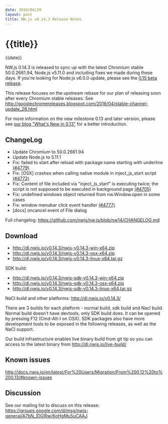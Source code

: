 ```yaml
---
date: 2016/04/29
layout: post
title: NW.js v0.14.3 Release Notes
---
```


# {{title}}
{{date}}

NW.js 0.14.3 is released to sync up with the latest Chromium stable 50.0.2661.94, Node.js v5.11.0 and including fixes we made during these days. If you're looking for Node.js v6.0.0 update, please see the [0.15 beta release](/blog/v0.15.0-beta1/).

This release focuses on the upstream rebase for our plan of releasing soon after every Chromium stable releases. See http://googlechromereleases.blogspot.com/2016/04/stable-channel-update_28.html

For more information on the new milestone 0.13 and later version, please see [our blog "What's New in 0.13"](/blog/whats-new-in-0.13) for a better introduction.

## ChangeLog

- Update Chromium to 50.0.2661.94
- Update Node.js to 5.11.1
- Fix: failed to start after reload with package name starting with underline [(#4779)](https://github.com/nwjs/nw.js/issues/4779)
- Fix: [OSX] crashes when calling native module in inject_js_start script [(#4772)](https://github.com/nwjs/nw.js/issues/4772)
- Fix: Content of file included via "inject_js_start" is executing twice; the script is not supposed to be executed in background page [(#4705)](https://github.com/nwjs/nw.js/issues/4705)
- Fix: undefined windows object returned from nw.Window.open in some cases
- Fix: window menubar click event handler [(#4777)](https://github.com/nwjs/nw.js/issues/4777)
- [docs] oncancel event of File dialog

Full changelog: https://github.com/nwjs/nw.js/blob/nw14/CHANGELOG.md

## Download 

* http://dl.nwjs.io/v0.14.3/nwjs-v0.14.3-win-x64.zip 
* http://dl.nwjs.io/v0.14.3/nwjs-v0.14.3-osx-x64.zip 
* http://dl.nwjs.io/v0.14.3/nwjs-v0.14.3-linux-x64.tar.gz 

SDK build: 
* http://dl.nwjs.io/v0.14.3/nwjs-sdk-v0.14.3-win-x64.zip 
* http://dl.nwjs.io/v0.14.3/nwjs-sdk-v0.14.3-osx-x64.zip 
* http://dl.nwjs.io/v0.14.3/nwjs-sdk-v0.14.3-linux-x64.tar.gz 

NaCl build and other platforms: http://dl.nwjs.io/v0.14.3/ 

There are 3 builds for each platform - normal build, sdk build and Nacl build. Normal build doesn't have devtools, only SDK build does. lt can be opened by pressing F12 (Cmd-Alt-I on OSX). SDK packages also have more development tools to be exposed in the following releases, as well as the NaCl support. 

Our build infrastructure enables live binary build from git tip so you can access to the latest binary from http://dl.nwjs.io/live-build/ 

## Known issues 
 
http://docs.nwjs.io/en/latest/For%20Users/Migration/From%200.12%20to%200.13/#known-issues

## Discussion

See our mailing list to discuss on this release: https://groups.google.com/d/msg/nwjs-general/A7bN_IDG9lw/6oHgMu5uCAAJ